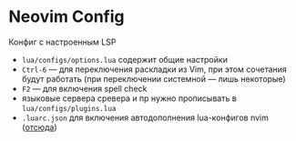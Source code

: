 # Neovim Config

Конфиг с настроенным LSP

* `lua/configs/options.lua` содержит общие настройки
* `Ctrl-6` — для переключения раскладки из Vim, при этом сочетания будут работать (при переключении системной — лишь некоторые)
* `F2` — для включения spell check
* языковые сервера сревера и пр нужно прописывать в `lua/configs/plugins.lua`
* `.luarc.json` для включения автодополнения lua-конфигов nvim ([отсюда](https://lsp-zero.netlify.app/docs/guide/neovim-lua-ls.html))
